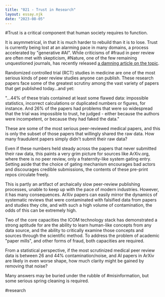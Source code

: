```yaml
---
title: "021 - Trust in Research"
layout: essay.njk
date: "2023-08-05"
---
```


#Trust is a critical component that human society requires to function.

It is asymmetrical, in that it is much harder to rebuild than it is to lose. Trust is currently being lost at an alarming pace in many domains, a process accelerated by "generative #AI". While criticisms of #fraud in peer review are often met with skepticism, #Nature, one of the few remaining unquestioned journals, has recently released [a damning article on the topic](https://www.nature.com/articles/d41586-023-02299-w).

Randomized controlled trial (RCT) studies in medicine are one of the most serious kinds of peer review studies anyone can publish. These research papers face some of the greatest scrutiny among the vast variety of papers that get published today...and yet:

"...44% of these trials contained at least some flawed data: impossible statistics, incorrect calculations or duplicated numbers or figures, for instance. And 26% of the papers had problems that were so widespread that the trial was impossible to trust, he judged - either because the authors were incompetent, or because they had faked the data."

These are some of the most serious peer-reviewed medical papers, and this is only the subset of those papers that willingly shared the raw data. How many fraudulent papers simply didn't submit their raw data?

Even if these numbers held steady across the papers that never submitted their raw data, this paints a very grim picture for sources like ArXiv.org, where there is no peer review, only a fraternity-like system gating entry. Setting aside that the choice of gating mechanism encourages bad actors and discourages credible submissions, the contents of these pre-print repos circulate freely.

This is partly an artifact of archaically slow peer-review publishing processes, unable to keep up with the pace of modern industries. However, it has many consequences. ArXiv papers can easily mirror the dynamics of systematic reviews that were contaminated with falsified data from papers and studies they cite, and with such a high volume of contamination, the odds of this can be extremely high.

Two of the core capacities the ICOM technology stack has demonstrated a strong aptitude for are the ability to learn human-like concepts from any data source, and the ability to critically examine those concepts and sources through the scientific method. To address the problem of academic "paper mills", and other forms of fraud, both capacities are required.

From a statistical perspective, if the most scrutinized medical peer review data is between 26 and 44% contamination/noise, and AI papers in ArXiv are likely in even worse shape, how much clarity might be gained by removing that noise?

Many answers may be buried under the rubble of #misinformation, but some serious spring cleaning is required.

#research
